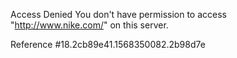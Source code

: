Access Denied You don't have permission to access "http://www.nike.com/" on this server.

Reference #18.2cb89e41.1568350082.2b98d7e